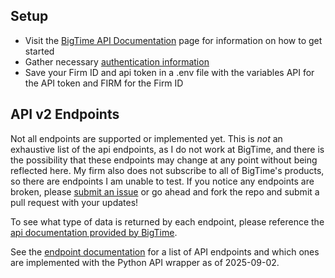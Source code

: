 ## Setup
- Visit the [BigTime API Documentation](https://iq.bigtime.net/BigtimeData/api/v2/help/Overview) page for information on how to get started
- Gather necessary [authentication information](docs/bigtime_api_docs/authentication.md)
- Save your Firm ID and api token in a .env file with the variables API for the API token and FIRM for the Firm ID

## API v2 Endpoints
Not all endpoints are supported or implemented yet. This is *not* an exhaustive list of the api endpoints, as I do not work at BigTime, and there is the possibility that these endpoints may change at any point without being reflected here. My firm also does not subscribe to all of BigTime's products, so there are endpoints I am unable to test. If you notice any endpoints are broken, please [submit an issue](https://github.com/N3RM/pybt/issues) or go ahead and fork the repo and submit a pull request with your updates!

To see what type of data is returned by each endpoint, please reference the [api documentation provided by BigTime](https://iq.bigtime.net/BigtimeData/api/v2/help/Overview).

See the [endpoint documentation](docs/bigtime_api_docs/endpoints/) for a list of API endpoints and which ones are implemented with the Python API wrapper as of 2025-09-02.